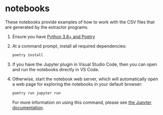 # notebooks

These notebooks provide examples of how to work with the CSV files that are
generated by the extractor programs.

1. Ensure you have [Python 3.8+ and Poetry](../README.md#getting-started)
1. At a command prompt, install all required dependencies:

   ```bash
   poetry install
   ```

1. If you have the Jupyter plugin in Visual Studio Code, then you can open and
   run the notebooks directly in VS Code.
1. Otherwise, start the notebook web server, which will automatically open a web
   page for exploring the notebooks in your default browser:

   ```bash
   poetry run jupyter run
   ```

   For more information on using this command, please see [the Jupyter
   documentation](https://jupyter.readthedocs.io/en/latest/running.html).


